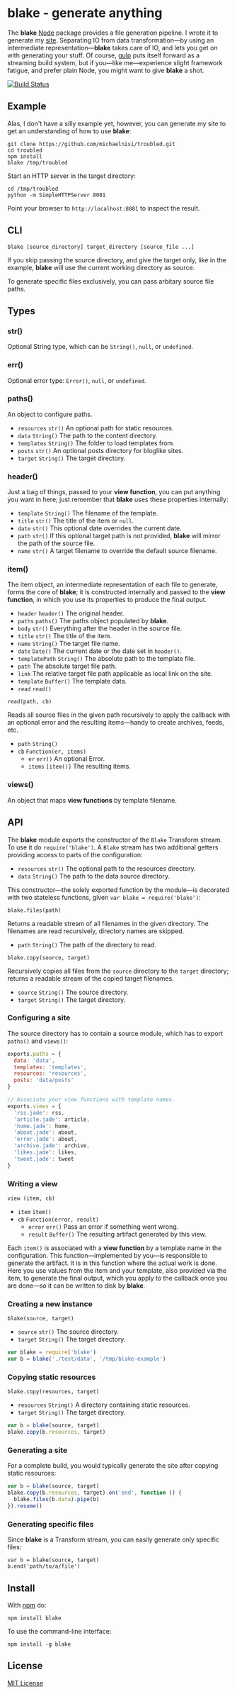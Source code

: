# blake - generate anything

The **blake** [Node](https://nodejs.org/) package provides a file generation pipeline. I wrote it to generate my [site](http://troubled.pro/). Separating IO from data transformation—by using an intermediate representation—**blake** takes care of IO, and lets you get on with generating your stuff. Of course, [gulp](http://gulpjs.com/) puts itself forward as a streaming build system, but if you—like me—experience slight framework fatigue, and prefer plain Node, you might want to give **blake** a shot.

[![Build Status](https://travis-ci.org/michaelnisi/blake.png)](http://travis-ci.org/michaelnisi/blake)

## Example

Alas, I don't have a silly example yet, however, you can generate my site to get an understanding of how to use **blake**:

```
git clone https://github.com/michaelnisi/troubled.git
cd troubled
npm install
blake /tmp/troubled
```

Start an HTTP server in the target directory:

```
cd /tmp/troubled
python -m SimpleHTTPServer 8081
```

Point your browser to `http://localhost:8081` to inspect the result.

## CLI

```
blake [source_directory] target_directory [source_file ...]
```

If you skip passing the source directory, and give the target only, like in the example, **blake** will use the current working directory as source.

To generate specific files exclusively, you can pass arbitary source file paths.

## Types

### str()

Optional String type, which can be `String()`, `null`, or `undefined`.

### err()

Optional error type: `Error()`, `null`, or `undefined`.

### paths()

An object to configure paths.

- `resources` `str()` An optional path for static resources.
- `data` `String()` The path to the content directory.
- `templates` `String()` The folder to load templates from.
- `posts` `str()` An optional posts directory for bloglike sites.
- `target` `String()` The target directory.

### header()

Just a bag of things, passed to your **view function**, you can put anything you want in here; just remember that **blake** uses these properties internally:

- `template` `String()` The filename of the template.
- `title` `str()` The title of the item or `null`.
- `date` `str()` This optional date overrides the current date.
- `path` `str()` If this optional target path is not provided, **blake** will mirror the path of the source file.
- `name` `str()` A target filename to override the default source filename.

### item()

The item object, an intermediate representation of each file to generate, forms the core of **blake**; it is constructed internally and passed to the **view function**, in which you use its properties to produce the final output.

- `header` `header()` The original header.
- `paths` `paths()` The paths object populated by **blake**.
- `body` `str()` Everything after the header in the source file.
- `title` `str()` The title of the item.
- `name` `String()` The target file name.
- `date` `Date()` The current date or the date set in `header()`.
- `templatePath` `String()` The absolute path to the template file.
- `path` The absolute target file path.
- `link` The relative target file path applicable as local link on the site.
- `template` `Buffer()` The template data.
- `read` `read()`

`read(path, cb)`

Reads all source files in the given path recursively to apply the callback with an optional error and the resulting items—handy to create archives, feeds, etc.

- `path` `String()`
- `cb` `Function(er, items)`
  - `er` `err()` An optional Error.
  - `items` `[item()]` The resulting items.

### views()

An object that maps **view functions** by template filename.

## API

The **blake** module exports the constructor of the `Blake` Transform stream. To use it do `require('blake')`. A `Blake` stream has two additional getters providing access to parts of the configuration:

- `resources` `str()` The optional path to the resources directory.
- `data` `String()` The path to the data source directory.

This constructor—the solely exported function by the module—is decorated with two stateless functions, given `var blake = require('blake')`:

`blake.files(path)`

Returns a readable stream of all filenames in the given directory. The filenames are read recursively, directory names are skipped.

- `path` `String()` The path of the directory to read.

`blake.copy(source, target)`

Recursively copies all files from the `source` directory to the `target` directory; returns a readable stream of the copied target filenames.

- `source` `String()` The source directory.
- `target` `String()` The target directory.

### Configuring a site

The source directory has to contain a source module, which has to export `paths()` and `views()`:

```js
exports.paths = {
  data: 'data',
  templates: 'templates',
  resources: 'resources',
  posts: 'data/posts'
}

// Associate your view functions with template names.
exports.views = {
  'rss.jade': rss,
  'article.jade': article,
  'home.jade': home,
  'about.jade': about,
  'error.jade': about,
  'archive.jade': archive,
  'likes.jade': likes,
  'tweet.jade': tweet
}
```

### Writing a view

`view (item, cb)`

- `item` `item()`
- `cb` `Function(error, result)`
  - `error` `err()` Pass an error if something went wrong.
  - `result` `Buffer()` The resulting artifact generated by this view.

Each `item()` is associated with a **view function** by a template name in the configuration. This function—implemented by you—is responsible to generate the artifact. It is in this function where the actual work is done. Here you use values from the item and your template, also provided via the item, to generate the final output, which you apply to the callback once you are done—so it can be written to disk by **blake**.

### Creating a new instance

`blake(source, target)`

- `source` `str()` The source directory.
- `target` `String()` The target directory.

```js
var blake = require('blake')
var b = blake('./test/data', '/tmp/blake-example')
```

### Copying static resources

`blake.copy(resources, target)`

- `resources` `String()` A directory containing static resources.
- `target` `String()` The target directory.

``` js
var b = blake(source, target)
blake.copy(b.resources, target)
```

### Generating a site

For a complete build, you would typically generate the site after copying static resources:

```js
var b = blake(source, target)
blake.copy(b.resources, target).on('end', function () {
  blake.files(b.data).pipe(b)
}).resume()
```

### Generating specific files

Since **blake** is a Transform stream, you can easily generate only specific files:

```
var b = blake(source, target)
b.end('path/to/a/file')
```

## Install

With [npm](https://npmjs.org/package/blake) do:

```
npm install blake
```

To use the command-line interface:

```
npm install -g blake
```

## License

[MIT License](https://raw.github.com/michaelnisi/blake/master/LICENSE)
